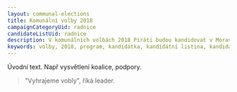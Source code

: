 ```yaml
---
layout: communal-elections
title: Komunální volby 2018
campaignCategoryUid: radnice
candidateListUid: radnice
description: V komunálních volbách 2018 Piráti budou kandidovat v Moravské Třebové. Prosazujeme transparentní veřejnou správu, participaci veřejnosti a demokratickou společnost.
keywords: volby, 2018, program, kandidátka, kandidátní listina, kandidáti, komunální volby
---
```


Úvodní text. Např vysvětlení koalice, podpory.

> "Vyhrajeme vobly", říká leader.
